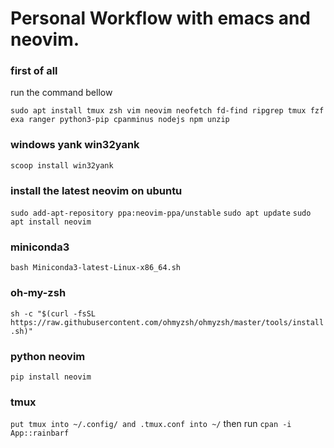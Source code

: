 # Personal Workflow with emacs and neovim.


### first of all

run the command bellow

```shell
sudo apt install tmux zsh vim neovim neofetch fd-find ripgrep tmux fzf exa ranger python3-pip cpanminus nodejs npm unzip
```

### windows yank win32yank

`scoop install win32yank`

### install the latest neovim on ubuntu

`sudo add-apt-repository ppa:neovim-ppa/unstable`
`sudo apt update`
`sudo apt install neovim`

### miniconda3
`bash Miniconda3-latest-Linux-x86_64.sh`

### oh-my-zsh
`sh -c "$(curl -fsSL https://raw.githubusercontent.com/ohmyzsh/ohmyzsh/master/tools/install.sh)"`

### python neovim
`pip install neovim`

### tmux 
`put tmux into ~/.config/ and .tmux.conf into ~/`
then run 
`cpan -i App::rainbarf`
